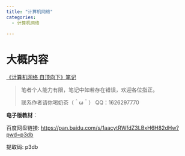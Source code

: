 ```yaml
---
title: "计算机网络"
categories:
  - 计算机网络

---
```


# 大概内容

[《计算机网络 自顶向下》笔记](https://blog.csdn.net/qq_63978748/category_12815442.html)

> 笔者个人能力有限，笔记中如若存在错误，欢迎各位指正。
>
> 联系作者请你喝奶茶（＾ω＾） QQ：1626297770

**电子版教材**：

百度网盘链接: https://pan.baidu.com/s/1aacytRWfdZ3LBxH6H82dHw?pwd=p3db 

提取码: p3db

